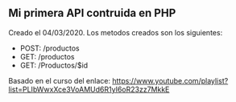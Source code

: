 ## Mi primera API contruida en PHP

Creado el 04/03/2020. Los metodos creados son los siguientes:
- POST: /productos
- GET: /productos
- GET: /Productos/$id

Basado en el curso del enlace:
https://www.youtube.com/playlist?list=PLIbWwxXce3VoAMUd6R1yI6oR23zz7MkkE
